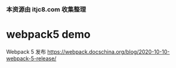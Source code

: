 ### 本资源由 itjc8.com 收集整理
# webpack5 demo

Webpack 5 发布 https://webpack.docschina.org/blog/2020-10-10-webpack-5-release/

